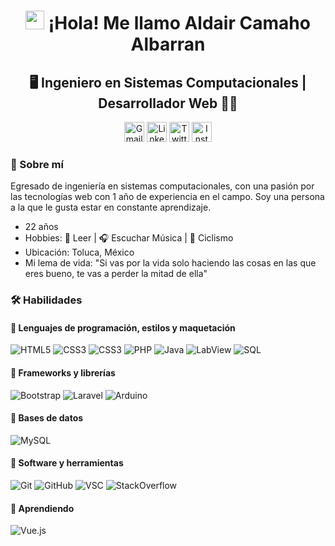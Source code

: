 <h1 align="center">
  <img src="https://media.giphy.com/media/hvRJCLFzcasrR4ia7z/giphy.gif" width="30px">
  ¡Hola! Me llamo Aldair Camaho Albarran
</h1>

<h2 align="center">
    🖥️ Ingeniero en Sistemas Computacionales | Desarrollador Web 👨‍💻
</h2>

<p align="center">
    <a href="mailto:aldaalbarran.dev@gmail.com"><img width="32px" alt="Gmail" title="aldaalbarran.dev@gmail.com" src="https://cdn.icon-icons.com/icons2/2108/PNG/512/email_icon_130945.png"/></a>
    <a href="https://www.linkedin.com/in/aldaalbarran/"><img width="32px" alt="LinkedIn" title="LinkedIn" src="https://cdn.icon-icons.com/icons2/1099/PNG/512/1485482199-linkedin_78667.png"/></a>
    <a href="https://twitter.com/aldaalbarran"><img width="32px" alt="Twitter" title="Twitter" src="https://cdn.icon-icons.com/icons2/1211/PNG/512/1491579583-yumminkysocialmedia02_83111.png"/></a>
    <a href="https://www.instagram.com/aldaalbarran.dev/"><img width="32px" alt="Instagram" title="Instagram" src="https://cdn.icon-icons.com/icons2/1753/PNG/512/iconfinder-social-media-applications-3instagram-4102579_113804.png"/></a>
</p>

### 🚀 Sobre mí
Egresado de ingeniería en sistemas computacionales, con una pasión por las tecnologías web con 1 año de experiencia en el campo. Soy una persona a la que le gusta estar en constante aprendizaje.

- 22 años
- Hobbies: 📖 Leer | 🎧 Escuchar Música | 🚴 Ciclismo
- Ubicación: Toluca, México
- Mi lema de vida: "Si vas por la vida solo haciendo las cosas en las que eres bueno, te vas a perder la mitad de ella"

 ### 🛠️ Habilidades

#### 📌 Lenguajes de programación, estilos y maquetación
![HTML5](https://img.shields.io/badge/HTML5-E34F26?style=for-the-badge&logo=HTML5&logoColor=FFFFFF)
![CSS3](https://img.shields.io/badge/CSS3-264DE4?style=for-the-badge&logo=CSS3&logoColor=FFFFFF)
![CSS3](https://img.shields.io/badge/JavaScript-F0DB4F?style=for-the-badge&logo=JavaScript&logoColor=000000)
![PHP](https://img.shields.io/badge/PHP-474A8A?style=for-the-badge&logo=PHP&logoColor=FFFFFF)
![Java](https://img.shields.io/badge/Java-EC2023?style=for-the-badge&logo=Java&logoColor=FFFFFF)
![LabView](https://img.shields.io/badge/LabView-f2ce1b?style=for-the-badge&logo=LabView&logoColor=000000)
![SQL](https://img.shields.io/badge/SQL-00758F?style=for-the-badge&logo=database&logoColor=FFFFFF)

#### 📌 Frameworks y librerías
![Bootstrap](https://img.shields.io/badge/Bootstrap-563D7C?style=for-the-badge&logo=Bootstrap&logoColor=FFFFFF)
![Laravel](https://img.shields.io/badge/Laravel-FF291A?style=for-the-badge&logo=Laravel&logoColor=FFFFFF)
![Arduino](https://img.shields.io/badge/Arduino-3186A0?style=for-the-badge&logo=Arduino&logoColor=FFFFFF)

#### 📌 Bases de datos
![MySQL](https://img.shields.io/badge/MySQL-00758F?style=for-the-badge&logo=MySQL&logoColor=FFFFFF)

#### 📌 Software y herramientas
![Git](https://img.shields.io/badge/Git-F1202F?style=for-the-badge&logo=Git&logoColor=FFFFFF)
![GitHub](https://img.shields.io/badge/GitHub-171515?style=for-the-badge&logo=GitHub&logoColor=FFFFFF)
![VSC](https://img.shields.io/badge/Visual%20Studio%20Code-0078D7?style=for-the-badge&logo=VisualStudioCode&logoColor=FFFFFF)
![StackOverflow](https://img.shields.io/badge/Stack%20Overflow-F47F24?style=for-the-badge&logo=StackOverflow&logoColor=FFFFFF)

#### 🌱 Aprendiendo 
![Vue.js](https://img.shields.io/badge/Vue.js-41B883?style=for-the-badge&logo=Vue.js&logoColor=34495E)